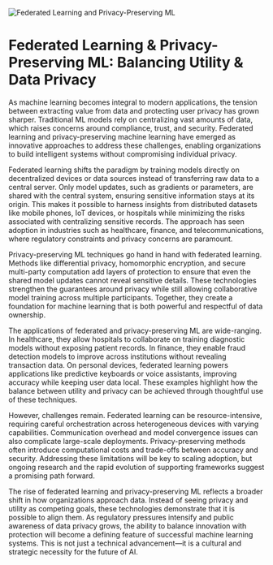 ![Federated Learning and Privacy-Preserving ML](https://media.geeksforgeeks.org/wp-content/uploads/20241009160123648100/Federated-Learning-for-Privacy-Preserving-Models.webp)

# Federated Learning & Privacy-Preserving ML: Balancing Utility & Data Privacy

As machine learning becomes integral to modern applications, the tension between extracting value from data and protecting user privacy has grown sharper. Traditional ML models rely on centralizing vast amounts of data, which raises concerns around compliance, trust, and security. Federated learning and privacy-preserving machine learning have emerged as innovative approaches to address these challenges, enabling organizations to build intelligent systems without compromising individual privacy.

Federated learning shifts the paradigm by training models directly on decentralized devices or data sources instead of transferring raw data to a central server. Only model updates, such as gradients or parameters, are shared with the central system, ensuring sensitive information stays at its origin. This makes it possible to harness insights from distributed datasets like mobile phones, IoT devices, or hospitals while minimizing the risks associated with centralizing sensitive records. The approach has seen adoption in industries such as healthcare, finance, and telecommunications, where regulatory constraints and privacy concerns are paramount.

Privacy-preserving ML techniques go hand in hand with federated learning. Methods like differential privacy, homomorphic encryption, and secure multi-party computation add layers of protection to ensure that even the shared model updates cannot reveal sensitive details. These technologies strengthen the guarantees around privacy while still allowing collaborative model training across multiple participants. Together, they create a foundation for machine learning that is both powerful and respectful of data ownership.

The applications of federated and privacy-preserving ML are wide-ranging. In healthcare, they allow hospitals to collaborate on training diagnostic models without exposing patient records. In finance, they enable fraud detection models to improve across institutions without revealing transaction data. On personal devices, federated learning powers applications like predictive keyboards or voice assistants, improving accuracy while keeping user data local. These examples highlight how the balance between utility and privacy can be achieved through thoughtful use of these techniques.

However, challenges remain. Federated learning can be resource-intensive, requiring careful orchestration across heterogeneous devices with varying capabilities. Communication overhead and model convergence issues can also complicate large-scale deployments. Privacy-preserving methods often introduce computational costs and trade-offs between accuracy and security. Addressing these limitations will be key to scaling adoption, but ongoing research and the rapid evolution of supporting frameworks suggest a promising path forward.

The rise of federated learning and privacy-preserving ML reflects a broader shift in how organizations approach data. Instead of seeing privacy and utility as competing goals, these technologies demonstrate that it is possible to align them. As regulatory pressures intensify and public awareness of data privacy grows, the ability to balance innovation with protection will become a defining feature of successful machine learning systems. This is not just a technical advancement—it is a cultural and strategic necessity for the future of AI.
